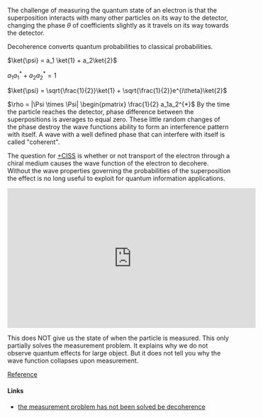 The challenge of measuring the quantum state of an electron is that the superposition interacts with many other particles on its way to the detector, changing the phase $\theta$ of coefficients slightly as it travels on its way towards the detector.

Decoherence converts quantum probabilities to classical probabilities. 

$\ket{\psi} = a_1 \ket{1} + a_2\ket{2}$

$a_1a_1^{*} + a_2a_2^{*} = 1$

$\ket{\psi} = \sqrt{\frac{1}{2}}\ket{1} + \sqrt{\frac{1}{2}}e^{i\theta}\ket{2}$

$\rho = |\Psi \times \Psi| \begin{pmatrix} \frac{1}{2} a_1a_2^{*}$
By the time the particle reaches the detector, phase difference between the superpositions is averages to equal zero. These little random changes of the phase destroy the wave functions ability to form an interference pattern with itself. A wave with a well defined phase that can interfere with itself is called "coherent". 

The question for [+CISS](+CISS.md) is whether or not transport of the electron through a chiral medium causes the wave function of the electron to decohere. Without the wave properties governing the probabilities of the superposition the effect is no long useful to exploit for quantum information applications. 

<iframe width="560" height="315" src="https://www.youtube.com/embed/igsuIuI_HAQ" title="YouTube video player" frameborder="0" allow="accelerometer; autoplay; clipboard-write; encrypted-media; gyroscope; picture-in-picture" allowfullscreen></iframe>

This does NOT give us the state of when the particle is measured. This only partially solves the measurement problem. It explains why we do not observe quantum effects for large object. But it does not tell you why the wave function collapses upon measurement. 

[Reference](https://www.youtube.com/watch?v=igsuIuI_HAQ)

#### Links
- [the measurement problem has not been solved be decoherence](the%20measurement%20problem%20has%20not%20been%20solved%20be%20decoherence)